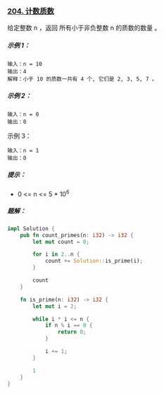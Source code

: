 ### [204. 计数质数](https://leetcode.cn/problems/count-primes/)
给定整数 n ，返回 所有小于非负整数 n 的质数的数量 。



##### 示例 1：
```
输入：n = 10
输出：4
解释：小于 10 的质数一共有 4 个, 它们是 2, 3, 5, 7 。
```

##### 示例 2：
```
输入：n = 0
输出：0
```

示例 3：
```
输入：n = 1
输出：0
```

##### 提示：
- 0 <= n <= 5 * 10<sup>6</sup>

##### 题解：
```rust
impl Solution {
    pub fn count_primes(n: i32) -> i32 {
        let mut count = 0;

        for i in 2..n {
            count += Solution::is_prime(i);
        }

        count
    }

    fn is_prime(n: i32) -> i32 {
        let mut i = 2;

        while i * i <= n {
            if n % i == 0 {
                return 0;
            }

            i += 1;
        }

        1
    }
}
```

